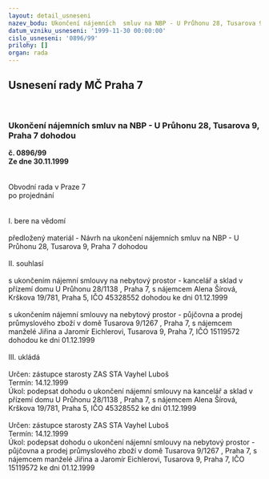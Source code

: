 ```yaml
---
layout: detail_usneseni
nazev_bodu: Ukončení nájemních  smluv na NBP - U Průhonu 28, Tusarova 9, Praha 7 dohodou
datum_vzniku_usneseni: '1999-11-30 00:00:00'
cislo_usneseni: '0896/99'
prilohy: []
organ: rada
---
```

<div id="ucUsn_pList" class="usn">
	<span><h2>Usnesení rady MČ Praha 7 </h2>
<br></span><div class="standBody">
<span><h3>Ukončení nájemních  smluv na NBP - U Průhonu 28, Tusarova 9, Praha 7 dohodou</h3></span><div class="center">
		<strong>č. 0896/99</strong><br>
	</div>
<div class="center">
		<strong>Ze dne 30.11.1999</strong><br><br>
	</div>
<br>Obvodní rada v Praze 7<br>po projednání<br><br><br>I.	bere na vědomí<br><br> předložený materiál - Návrh na ukončení nájemních  smluv na NBP - U Průhonu 28, Tusarova 9, Praha 7 dohodou<br><br>II.	souhlasí <br><br>s  ukončením  nájemní smlouvy  na nebytový prostor - kancelář a sklad v přízemí  domu U Průhonu 28/1138 , Praha 7,   s  nájemcem  Alena Šírová, Krškova 19/781, Praha 5, IČO 45328552  dohodou  ke dni  01.12.1999<br><br>s  ukončením  nájemní smlouvy  na nebytový prostor - půjčovna a prodej průmyslového zboží  v   domě Tusarova 9/1267 , Praha 7,   s  nájemcem  manželé Jiřina a Jaromír Eichlerovi, Tusarova 9, Praha 7, IČO 15119572  dohodou  ke dni  01.12.1999<br><br>III.	ukládá <br><br> Určen:	zástupce starosty	ZAS STA Vayhel Luboš<br>Termín: 14.12.1999<br>Úkol:	podepsat dohodu o ukončení nájemní smlouvy na kancelář a sklad v přízemí  domu U Průhonu 28/1138 , Praha 7,   s  nájemcem  Alena Šírová, Krškova 19/781, Praha 5, IČO 45328552  ke dni  01.12.1999<br> <br> Určen:	zástupce starosty	ZAS STA Vayhel Luboš<br>Termín: 14.12.1999<br>Úkol:	podepsat dohodu o ukončení nájemní smlouvy  na nebytový prostor - půjčovna a prodej průmyslového zboží  v   domě Tusarova 9/1267 , Praha 7,   s  nájemcem  manželé Jiřina a Jaromír Eichlerovi, Tusarova 9, Praha 7, IČO 15119572  ke dni  01.12.1999<br><br>
</div>
</div>